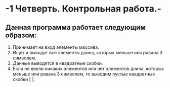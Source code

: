 # -1 Четверть. Контрольная работа.-
## Данная программа работает следующим образом:
1. Принимает на вход элементы массива.
2. Ищет и выводит все элементы длина, которых меньше или равана 3 символам.
3. Данные выводятся в квадратные скобки.
4. Если не ввели никаких элементов или нет элементов длина, которых меньше или равана 3 символам,
то выводим пустые квадратные скобки [ ].
